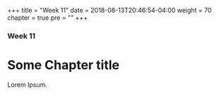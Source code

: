 +++
title = "Week 11"
date = 2018-08-13T20:46:54-04:00
weight = 70
chapter = true
pre = "<b></b>"
+++

### Week 11

# Some Chapter title

Lorem Ipsum.